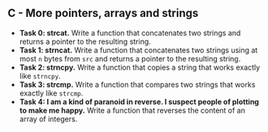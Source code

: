 ## C - More pointers, arrays and strings

- **Task 0: strcat.** Write a function that concatenates two strings and returns a pointer to the resulting string.
- **Task 1: strncat.** Write a function that concatenates two strings using at most `n` bytes from `src` and returns a pointer to the resulting string.
- **Task 2: strncpy.** Write a function that copies a string that works exactly like `strncpy`.
- **Task 3: strcmp.** Write a function that compares two strings that works exactly like `strcmp`.
- **Task 4: I am a kind of paranoid in reverse. I suspect people of plotting to make me happy.** Write a function that reverses the content of an array of integers.
